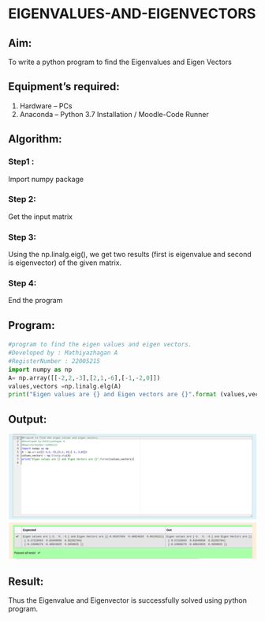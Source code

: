 # EIGENVALUES-AND-EIGENVECTORS

## Aim:

To write a python program to find the Eigenvalues and Eigen Vectors

## Equipment’s required:

1. 	Hardware – PCs
2. 	Anaconda – Python 3.7 Installation / Moodle-Code Runner

## Algorithm:

### Step1 : 
Import numpy package

### Step 2: 
Get the input matrix

### Step 3: 
Using the np.linalg.eig(),  we get two results (first is eigenvalue and second is eigenvector) of the given matrix.

### Step 4: 
End the program

## Program:
```python
#program to find the eigen values and eigen vectors.
#Developed by : Mathiyazhagan A
#RegisterNumber : 22005215
import numpy as np
A= np.array([[-2,2,-3],[2,1,-6],[-1,-2,0]])
values,vectors =np.linalg.elg(A)
print("Eigen values are {} and Eigen vectors are {}".format (values,vectors)) 
```
## Output:
![](./eigen.png)
## Result:
Thus the Eigenvalue and Eigenvector is successfully solved using python program.
